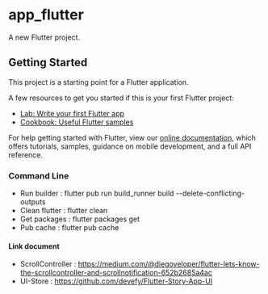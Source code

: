 # app_flutter

A new Flutter project.

## Getting Started

This project is a starting point for a Flutter application.

A few resources to get you started if this is your first Flutter project:

- [Lab: Write your first Flutter app](https://flutter.dev/docs/get-started/codelab)
- [Cookbook: Useful Flutter samples](https://flutter.dev/docs/cookbook)

For help getting started with Flutter, view our
[online documentation](https://flutter.dev/docs), which offers tutorials,
samples, guidance on mobile development, and a full API reference.

 ### Command Line
 - Run builder : flutter pub run build_runner build --delete-conflicting-outputs
 - Clean flutter : flutter clean
 - Get packages : flutter packages get
 - Pub cache : flutter pub cache

 #### Link document
 - ScrollController : https://medium.com/@diegoveloper/flutter-lets-know-the-scrollcontroller-and-scrollnotification-652b2685a4ac
 - UI-Store : https://github.com/devefy/Flutter-Story-App-UI
